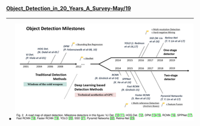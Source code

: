 #### [Object_Detection_in_20_Years_A_Survey-May/19](https://www.researchgate.net/profile/Zhengxia_Zou/publication/333077580_Object_Detection_in_20_Years_A_Survey/links/5cfe753d299bf13a384c5dd1/Object-Detection-in-20-Years-A-Survey.pdf?_sg%5B0%5D=furij2pvoZYfXs58HweC1pPDJ4WA8eI3zkd70-ueN7m_keBL2F_yVUXRhnWIXmuJ1AGvv_w3OI941tTzpEa2Zw._mGvL0cvZ-IPITDKA8l37TwXosK7REc8r1StCmPJCAhkX1OK6xl4XgqtXSrzatZt33gq-_y0Mym5r8pzN_-vIg&_sg%5B1%5D=qZSAkgkfDdYotIvf_KW3AmOgKNFZsdd0E8t88i2PN9JVQoQ01Ph1CZfsD6Td2V4NQAI4xQkossJvvhxERPxu26RXL9KF2l0h7CazF-w2B4_I._mGvL0cvZ-IPITDKA8l37TwXosK7REc8r1StCmPJCAhkX1OK6xl4XgqtXSrzatZt33gq-_y0Mym5r8pzN_-vIg&_iepl=)
---
- ![object detection milestones](asserts/od-milestons.png)

